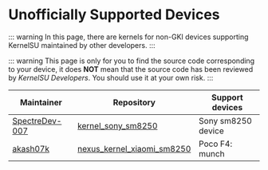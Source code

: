 # Unofficially Supported Devices

::: warning
In this page, there are kernels for non-GKI devices supporting KernelSU maintained by other developers.
:::

::: warning
This page is only for you to find the source code corresponding to your device, it does **NOT** mean that the source code has been reviewed by _KernelSU Developers_. You should use it at your own risk.
:::

| Maintainer | Repository | Support devices |
| --- | --- | --- |
| [SpectreDev-007](https://github.com/SpectreDev-007) | [kernel_sony_sm8250](https://github.com/XperiaBrickers/kernel_sony_sm8250) | Sony sm8250 device |
| [akash07k](https://github.com/akash07k) | [nexus_kernel_xiaomi_sm8250](https://github.com/akash07k/nexus_kernel_xiaomi_sm8250/tree/lychee) | Poco F4: munch |
